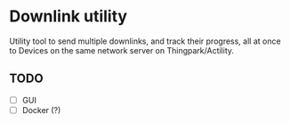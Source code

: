 # Downlink utility

Utility tool to send multiple downlinks, and track their progress, all at once to Devices on the same network server on Thingpark/Actility.

## TODO

- [ ] GUI
- [ ] Docker (?)
